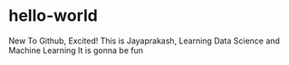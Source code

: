 # hello-world
New To Github, Excited!
This is Jayaprakash, Learning Data Science and Machine Learning
It is gonna be fun
